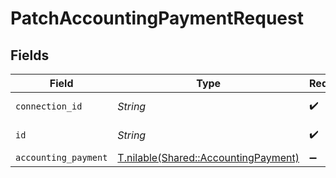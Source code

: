 # PatchAccountingPaymentRequest


## Fields

| Field                                                                            | Type                                                                             | Required                                                                         | Description                                                                      |
| -------------------------------------------------------------------------------- | -------------------------------------------------------------------------------- | -------------------------------------------------------------------------------- | -------------------------------------------------------------------------------- |
| `connection_id`                                                                  | *String*                                                                         | :heavy_check_mark:                                                               | ID of the connection                                                             |
| `id`                                                                             | *String*                                                                         | :heavy_check_mark:                                                               | ID of the Payment                                                                |
| `accounting_payment`                                                             | [T.nilable(Shared::AccountingPayment)](../../models/shared/accountingpayment.md) | :heavy_minus_sign:                                                               | N/A                                                                              |